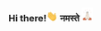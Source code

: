 <!--
**ptbhatcoder/ptbhatcoder** is a ✨ _special_ ✨ repository because its `README.md` (this file) appears on your GitHub profile.

Here are some ideas to get you started:

- 🔭 I’m currently working on ...
- 🌱 I’m currently learning ...
- 👯 I’m looking to collaborate on ...
- 🤔 I’m looking for help with ...
- 💬 Ask me about ...
- 📫 How to reach me: ...
- 😄 Pronouns: ...
- ⚡ Fun fact: ...
-->

<h3>Hi there!<img src="https://raw.githubusercontent.com/ABSphreak/ABSphreak/master/gifs/Hi.gif" width="20px"> नमस्ते <img src="https://raw.githubusercontent.com/ptbhatcoder/ptbhatcoder/main/emoji-gifs/namaste.gif" width="20px"> </h3>


